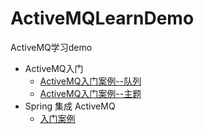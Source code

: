# ActiveMQLearnDemo
ActiveMQ学习demo
<br>
* ActiveMQ入门
  * [ActiveMQ入门案例--队列](https://github.com/Stringxy/ActiveMQLearnDemo/tree/master/jmsdemo/src/main/java/com/xy/jms/queue)  
  * [ActiveMQ入门案例--主题](https://github.com/Stringxy/ActiveMQLearnDemo/tree/master/jmsdemo/src/main/java/com/xy/jms/topic)  
* Spring 集成 ActiveMQ 
  * [入门案例](https://github.com/Stringxy/ActiveMQLearnDemo/tree/master/springjms) 
